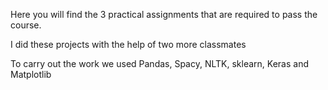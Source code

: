 Here you will find the 3 practical assignments that are required to pass the course.

I did these projects with the help of two more classmates

To carry out the work we used Pandas, Spacy, NLTK, sklearn, Keras and Matplotlib
